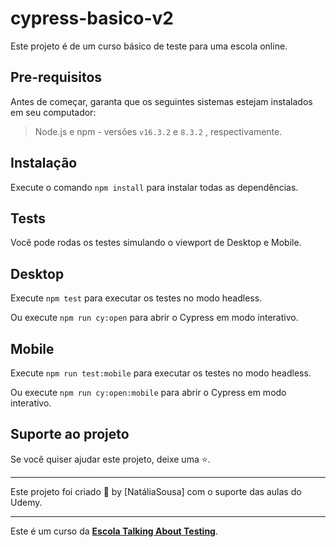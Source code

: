 # cypress-basico-v2

Este projeto é de um curso básico de teste para uma escola online.

## Pre-requisitos

Antes de começar, garanta que os seguintes sistemas estejam instalados em seu computador:

> Node.js e npm - versões `v16.3.2` e `8.3.2` , respectivamente.


## Instalação

Execute o comando `npm install` para instalar todas as dependências.

## Tests

Você pode rodas os testes simulando o viewport de Desktop e Mobile.

## Desktop
Execute `npm test` para executar os testes no modo headless.

Ou execute `npm run cy:open` para abrir o Cypress em modo interativo.

## Mobile
Execute `npm run test:mobile` para executar os testes no modo headless.

Ou execute `npm run cy:open:mobile` para abrir o Cypress em modo interativo.

## Suporte ao projeto

Se você quiser ajudar este projeto, deixe uma ⭐.

___

Este projeto foi criado 💚 by [NatáliaSousa] com o suporte das aulas do Udemy.
___

Este é um curso da [**Escola Talking About Testing**](https://udemy.com/user/walmyr).
